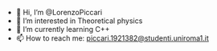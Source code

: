 - 👋 Hi, I’m @LorenzoPiccari
- 👀 I’m interested in Theoretical physics
- 🌱 I’m currently learning C++
- 📫 How to reach me: piccari.1921382@studenti.uniroma1.it

<!---
LorenzoPiccari/LorenzoPiccari is a ✨ special ✨ repository because its `README.md` (this file) appears on your GitHub profile.
You can click the Preview link to take a look at your changes.
--->

